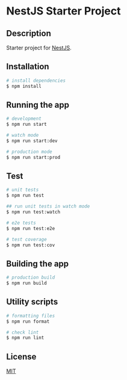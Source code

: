 # NestJS Starter Project

## Description

Starter project for [NestJS](https://docs.nestjs.com/).

## Installation

```bash
# install dependencies
$ npm install
```

## Running the app

```bash
# development
$ npm run start

# watch mode
$ npm run start:dev

# production mode
$ npm run start:prod
```

## Test

```bash
# unit tests
$ npm run test

## run unit tests in watch mode
$ npm run test:watch

# e2e tests
$ npm run test:e2e

# test coverage
$ npm run test:cov
```

## Building the app

```bash
# production build
$ npm run build
```

## Utility scripts

```bash
# formatting files
$ npm run format

# check lint
$ npm run lint
```

## License

[MIT](./LICENSE)
